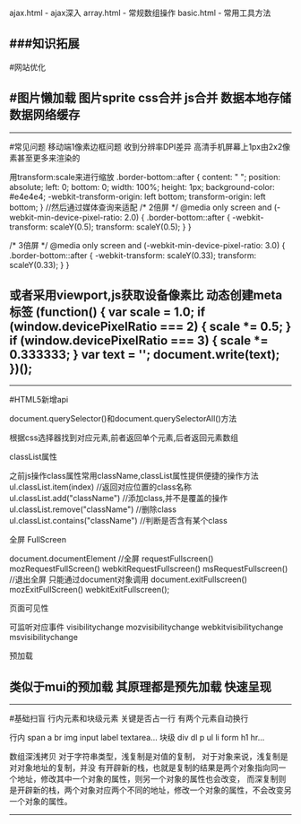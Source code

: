 ###


ajax.html    -  ajax深入
array.html   -  常规数组操作
basic.html   -  常用工具方法




###知识拓展
---
#网站优化

#图片懒加载
图片sprite
css合并
js合并
数据本地存储
数据网络缓存
---

---
#常见问题
移动端1像素边框问题
收到分辨率DPI差异 高清手机屏幕上1px由2x2像素甚至更多来渲染的

用transform:scale来进行缩放
.border-bottom::after {
    content: " ";
    position: absolute;
    left: 0;
    bottom: 0;
    width: 100%;
    height: 1px;
    background-color: #e4e4e4;
    -webkit-transform-origin: left bottom;
    transform-origin: left bottom;
}
//然后通过媒体查询来适配
/* 2倍屏 */
@media only screen and (-webkit-min-device-pixel-ratio: 2.0) {
    .border-bottom::after {
        -webkit-transform: scaleY(0.5);
        transform: scaleY(0.5);
    }
}

/* 3倍屏 */
@media only screen and (-webkit-min-device-pixel-ratio: 3.0) {
    .border-bottom::after {
        -webkit-transform: scaleY(0.33);
        transform: scaleY(0.33);
    }
}

或者采用viewport,js获取设备像素比 动态创建meta标签
      (function() {
       var scale = 1.0;
       if (window.devicePixelRatio === 2) {
           scale *= 0.5;
       }
       if (window.devicePixelRatio === 3) {
           scale *= 0.333333;
       }
       var text = '<meta name="viewport" content="initial-scale=' + scale + ', maximum-scale=' + scale +', minimum-scale=' + scale + ', width=device-width, user-scalable=no" />';
       document.write(text);       
    })();
---


---

#HTML5新增api

document.querySelector()和document.querySelectorAll()方法

根据css选择器找到对应元素,前者返回单个元素,后者返回元素数组

classList属性

之前js操作class属性常用className,classList属性提供便捷的操作方法
ul.classList.item(index)  //返回对应位置的class名称
ul.classList.add("className")  //添加class,并不是覆盖的操作
ul.classList.remove("className") //删除class
ul.classList.contains("className")  //判断是否含有某个class

全屏 FullScreen

document.documentElement
//全屏
requestFullscreen()
mozRequestFullScreen()
webkitRequestFullscreen()
msRequestFullscreen()
//退出全屏 只能通过document对象调用
document.exitFullscreen()
mozExitFullScreen()
webkitExitFullscreen();

页面可见性

可监听对应事件
visibilitychange mozvisibilitychange webkitvisibilitychange msvisibilitychange

预加载

类似于mui的预加载 其原理都是预先加载 快速呈现
---

---
#基础扫盲
行内元素和块级元素
关键是否占一行 有两个元素自动换行

行内
span a br img input label textarea...
块级
div dl  p ul li form h1 hr...


数组深浅拷贝
对于字符串类型，浅复制是对值的复制，
对于对象来说，浅复制是对对象地址的复制，并没   有开辟新的栈，也就是复制的结果是两个对象指向同一个地址，修改其中一个对象的属性，则另一个对象的属性也会改变，
而深复制则是开辟新的栈，两个对象对应两个不同的地址，修改一个对象的属性，不会改变另一个对象的属性。


---